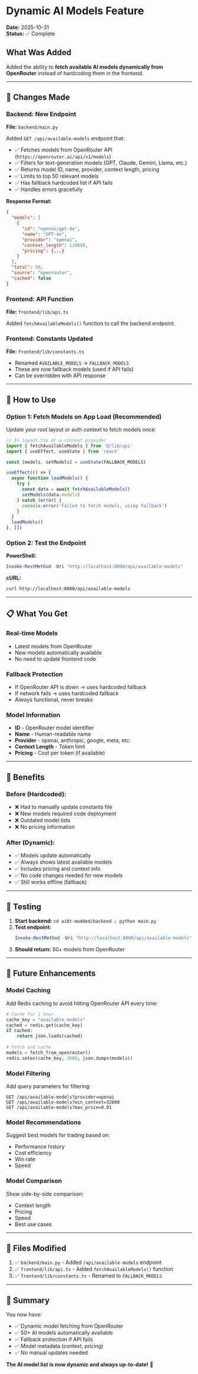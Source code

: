 # Dynamic AI Models Feature

**Date:** 2025-10-31  
**Status:** ✅ Complete

## What Was Added

Added the ability to **fetch available AI models dynamically from OpenRouter** instead of hardcoding them in the frontend.

---

## 🔧 Changes Made

### **Backend: New Endpoint**
**File:** `backend/main.py`

Added `GET /api/available-models` endpoint that:
- ✅ Fetches models from OpenRouter API (`https://openrouter.ai/api/v1/models`)
- ✅ Filters for text-generation models (GPT, Claude, Gemini, Llama, etc.)
- ✅ Returns model ID, name, provider, context length, pricing
- ✅ Limits to top 50 relevant models
- ✅ Has fallback hardcoded list if API fails
- ✅ Handles errors gracefully

**Response Format:**
```json
{
  "models": [
    {
      "id": "openai/gpt-4o",
      "name": "GPT-4o",
      "provider": "openai",
      "context_length": 128000,
      "pricing": {...}
    }
  ],
  "total": 50,
  "source": "openrouter",
  "cached": false
}
```

### **Frontend: API Function**
**File:** `frontend/lib/api.ts`

Added `fetchAvailableModels()` function to call the backend endpoint.

### **Frontend: Constants Updated**
**File:** `frontend/lib/constants.ts`

- Renamed `AVAILABLE_MODELS` → `FALLBACK_MODELS`
- These are now fallback models (used if API fails)
- Can be overridden with API response

---

## 🚀 How to Use

### **Option 1: Fetch Models on App Load** (Recommended)

Update your root layout or auth context to fetch models once:

```typescript
// In layout.tsx or a context provider
import { fetchAvailableModels } from '@/lib/api'
import { useEffect, useState } from 'react'

const [models, setModels] = useState(FALLBACK_MODELS)

useEffect(() => {
  async function loadModels() {
    try {
      const data = await fetchAvailableModels()
      setModels(data.models)
    } catch (error) {
      console.error('Failed to fetch models, using fallback')
    }
  }
  loadModels()
}, [])
```

### **Option 2: Test the Endpoint**

**PowerShell:**
```powershell
Invoke-RestMethod -Uri "http://localhost:8080/api/available-models"
```

**cURL:**
```bash
curl http://localhost:8080/api/available-models
```

---

## 📋 What You Get

### **Real-time Models**
- Latest models from OpenRouter
- New models automatically available
- No need to update frontend code

### **Fallback Protection**
- If OpenRouter API is down → uses hardcoded fallback
- If network fails → uses hardcoded fallback
- Always functional, never breaks

### **Model Information**
- **ID** - OpenRouter model identifier
- **Name** - Human-readable name
- **Provider** - openai, anthropic, google, meta, etc.
- **Context Length** - Token limit
- **Pricing** - Cost per token (if available)

---

## 🎯 Benefits

### **Before (Hardcoded):**
- ❌ Had to manually update constants file
- ❌ New models required code deployment
- ❌ Outdated model lists
- ❌ No pricing information

### **After (Dynamic):**
- ✅ Models update automatically
- ✅ Always shows latest available models
- ✅ Includes pricing and context info
- ✅ No code changes needed for new models
- ✅ Still works offline (fallback)

---

## 🧪 Testing

1. **Start backend:** `cd aibt-modded/backend ; python main.py`
2. **Test endpoint:**
   ```powershell
   Invoke-RestMethod -Uri "http://localhost:8080/api/available-models"
   ```
3. **Should return:** 50+ models from OpenRouter

---

## 🔮 Future Enhancements

### **Model Caching**
Add Redis caching to avoid hitting OpenRouter API every time:
```python
# Cache for 1 hour
cache_key = "available_models"
cached = redis.get(cache_key)
if cached:
    return json.loads(cached)
    
# Fetch and cache
models = fetch_from_openrouter()
redis.setex(cache_key, 3600, json.dumps(models))
```

### **Model Filtering**
Add query parameters for filtering:
```
GET /api/available-models?provider=openai
GET /api/available-models?min_context=32000
GET /api/available-models?max_price=0.01
```

### **Model Recommendations**
Suggest best models for trading based on:
- Performance history
- Cost efficiency
- Win rate
- Speed

### **Model Comparison**
Show side-by-side comparison:
- Context length
- Pricing
- Speed
- Best use cases

---

## 📝 Files Modified

1. ✅ `backend/main.py` - Added `/api/available-models` endpoint
2. ✅ `frontend/lib/api.ts` - Added `fetchAvailableModels()` function
3. ✅ `frontend/lib/constants.ts` - Renamed to `FALLBACK_MODELS`

---

## 🎉 Summary

You now have:
- ✅ Dynamic model fetching from OpenRouter
- ✅ 50+ AI models automatically available
- ✅ Fallback protection if API fails
- ✅ Model metadata (context, pricing)
- ✅ No manual updates needed

**The AI model list is now dynamic and always up-to-date!** 🚀

